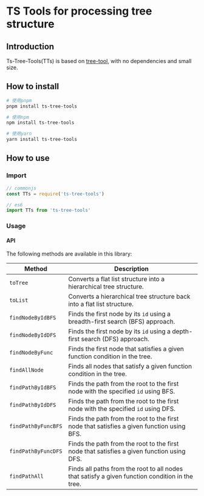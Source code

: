 # TS Tools for processing tree structure

## Introduction

Ts-Tree-Tools(TTs) is based on [tree-tool](https://github.com/wintc23/js-tree-tool), with no dependencies and small size.

## How to install

```bash
# 使用pnpm
pnpm install ts-tree-tools

# 使用npm
npm install ts-tree-tools

# 使用yarn
yarn install ts-tree-tools
```

## How to use

### Import

```js
// commonjs
const TTs = require('ts-tree-tools')

// es6
import TTs from 'ts-tree-tools'
```

### Usage

#### API

The following methods are available in this library:

| Method | Description |
| ------ | ----------- |
| `toTree` | Converts a flat list structure into a hierarchical tree structure. |
| `toList` | Converts a hierarchical tree structure back into a flat list structure. |
| `findNodeByIdBFS` | Finds the first node by its `id` using a breadth-first search (BFS) approach. |
| `findNodeByIdDFS` | Finds the first node by its `id` using a depth-first search (DFS) approach. |
| `findNodeByFunc` | Finds the first node that satisfies a given function condition in the tree. |
| `findAllNode` | Finds all nodes that satisfy a given function condition in the tree. |
| `findPathByIdBFS` | Finds the path from the root to the first node with the specified `id` using BFS. |
| `findPathByIdDFS` | Finds the path from the root to the first node with the specified `id` using DFS. |
| `findPathByFuncBFS` | Finds the path from the root to the first node that satisfies a given function using BFS. |
| `findPathByFuncDFS` | Finds the path from the root to the first node that satisfies a given function using DFS. |
| `findPathAll` | Finds all paths from the root to all nodes that satisfy a given function condition in the tree. |